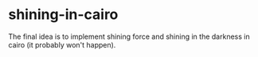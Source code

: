 # shining-in-cairo
The final idea is to implement shining force and shining in the darkness in cairo (it probably won't happen).
